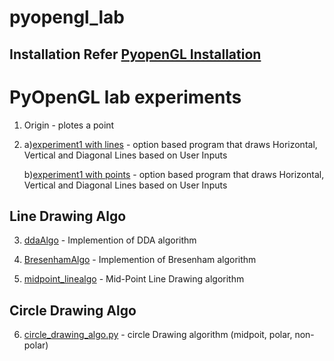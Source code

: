 # pyopengl_lab

## Installation Refer [PyopenGL Installation](https://kiranmurali93.github.io/blog/post/pyopengl/)

# PyOpenGL lab experiments 

1. Origin - plotes a point

2. a)[experiment1 with lines](https://github.com/kiranmurali93/pyopengl_lab/blob/master/experiment1usinglines.py) - option based program that draws Horizontal, Vertical and Diagonal Lines based on User Inputs 

   b)[experiment1 with points](https://github.com/kiranmurali93/pyopengl_lab/blob/master/experiment1_with_points.py) - option based program that draws Horizontal, Vertical and Diagonal Lines based on User Inputs
   
## Line Drawing Algo
3. [ddaAlgo](https://github.com/kiranmurali93/pyopengl_lab/blob/master/ddaAlgo.py) - Implemention of DDA algorithm

4. [BresenhamAlgo](https://github.com/kiranmurali93/pyopengl_lab/blob/master/BresenhamAlgo.py) - Implemention of Bresenham algorithm

5. [midpoint_linealgo](https://github.com/kiranmurali93/pyopengl_lab/blob/master/midpoint_linealgo.py) - Mid-Point Line Drawing algorithm

## Circle Drawing Algo

6. [circle_drawing_algo.py](https://github.com/kiranmurali93/pyopengl_lab/blob/master/circle_drawing_algo.py) - circle Drawing algorithm (midpoit, polar, non-polar)

